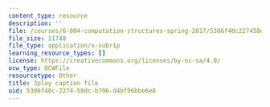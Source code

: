 ```yaml
---
content_type: resource
description: ''
file: /courses/6-004-computation-structures-spring-2017/5306f40c227458dcb796d4bf96bbe6e8_AlT3zLxcHmw.vtt
file_size: 11740
file_type: application/x-subrip
learning_resource_types: []
license: https://creativecommons.org/licenses/by-nc-sa/4.0/
ocw_type: OCWFile
resourcetype: Other
title: 3play caption file
uid: 5306f40c-2274-58dc-b796-d4bf96bbe6e8
---
```

